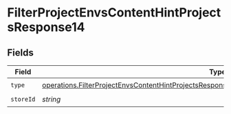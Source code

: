 # FilterProjectEnvsContentHintProjectsResponse14


## Fields

| Field                                                                                                                                                                                                                | Type                                                                                                                                                                                                                 | Required                                                                                                                                                                                                             | Description                                                                                                                                                                                                          |
| -------------------------------------------------------------------------------------------------------------------------------------------------------------------------------------------------------------------- | -------------------------------------------------------------------------------------------------------------------------------------------------------------------------------------------------------------------- | -------------------------------------------------------------------------------------------------------------------------------------------------------------------------------------------------------------------- | -------------------------------------------------------------------------------------------------------------------------------------------------------------------------------------------------------------------- |
| `type`                                                                                                                                                                                                               | [operations.FilterProjectEnvsContentHintProjectsResponse200ApplicationJSONResponseBody3Envs14Type](../../models/operations/filterprojectenvscontenthintprojectsresponse200applicationjsonresponsebody3envs14type.md) | :heavy_check_mark:                                                                                                                                                                                                   | N/A                                                                                                                                                                                                                  |
| `storeId`                                                                                                                                                                                                            | *string*                                                                                                                                                                                                             | :heavy_check_mark:                                                                                                                                                                                                   | N/A                                                                                                                                                                                                                  |
